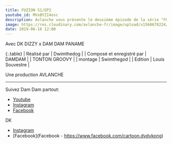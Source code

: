 ```yaml
---
title: FUZION S1/EP2
youtube_id: MVxBYZI4osc
description: Avlanche vous présente le deuxième épisode de la série "FUZION" Un concept original qui a pour but de faire rencontrer deux artistes dans un home studio et laisser la magie opérer...
image: https://res.cloudinary.com/avlanche-fr/image/upload/v1560678224/Miniatures-fuzion/FUZION_2__Moment_2.jpg
date: 2019-06-16 12:00
---
```

Avec             DK DIZZY x DAM DAM PANAME

{:.table}
| Réalisé par | Dwimthedog |
| Composé et enregistré par       | DAMDAM
|                                 | TONTON GROOVY |
| montage                         | Swimthegod |
| Edition                    | Louis Souvestre |

Une production      AVLANCHE 

----

Suivez Dam Dam partout:  


* [Youtube](https://www.youtube.com/channel/UC3OA2o1OI5sSdrYWR2siMxA)
* [Instagram ](https://www.instagram.com/damdampaname_music/)
* [Facebook](https://www.facebook.com/DamDampaname/)

DK


* [Instagram ](https://www.instagram.com/dkdizzy/)
* [Facebook](Facebook - https://www.facebook.com/cartoon.dydykong)

